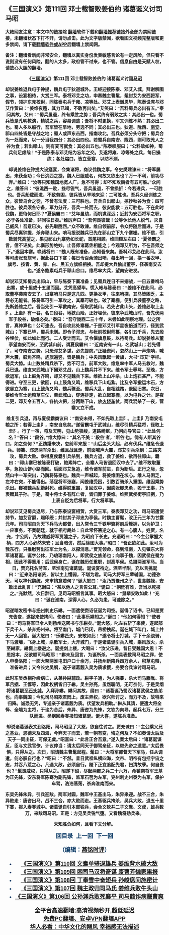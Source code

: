  <!-- 面包屑导航 --> <h2>《三国演义》第111回 邓士载智败姜伯约 诸葛诞义讨司马昭</h2> <p class="notice"><b>大陆网友注意：本文中的链接除 <a href="https://github.com/bannedbook/fanqiang" >翻墙</a>软件下载和<a href="https://github.com/killgcd/justmysocks/blob/master/README.md">翻墙推荐</a>链接外全部为禁网链接，未翻墙状态下打不开，请勿点击。此为文字版禁闻，欲看图文视频完整版和更多禁闻，请下载<a href="https://github.com/bannedbook/fanqiang">翻墙软件或APP</a>后翻墙上禁闻网。</p><p>备注：翻墙看新闻非常安全，翻墙以真实身份发表敏感言论有一定风险，但只看不说则没有任何风险，翻的人太多，政府管不过来，也不管。信息自由是天赋人权，请放心大胆的翻墙。</b></p>  <div class="entry"> <p><b style="font-family: arial; text-align: center;"></p> <p></p> <p><b style="font-family: arial;">&#12298;<a href="https://www.bannedbook.org/bnews/tag/%e4%b8%89%e5%9b%bd%e6%bc%94%e4%b9%89/" class="st_tag internal_tag" rel="tag" title="标签 三国演义 下的日志">三国演义</a>&#12299;第111回 邓士载智败姜伯约 诸葛诞义讨<a href="https://www.bannedbook.org/bnews/tag/%e5%8f%b8%e9%a9%ac%e6%98%ad/" class="st_tag internal_tag" rel="tag" title="标签 司马昭 下的日志">司马昭</a></p> <p></p> <p>   却说姜维退兵屯于钟提&#65292;魏兵屯于狄道城外&#12290;王经迎接陈泰&#12289;邓艾入城&#65292;拜谢解围之事&#65292;设宴相待&#65292;大赏三军&#12290;泰将邓艾之功&#65292;申奏魏主曹髦&#65292;髦封艾为安西<a href="https://www.bannedbook.org/bnews/tag/%e5%b0%86%e5%86%9b/" class="st_tag internal_tag" rel="tag" title="标签 将军 下的日志">将军</a>&#65292;假节&#65292;领护东羌校尉&#65292;同陈泰屯兵于雍&#12289;凉等处&#12290;邓艾上表谢恩毕&#65292;陈泰设席与邓艾作贺曰&#65306;&#8220;姜维夜遁&#65292;其力已竭&#65292;不敢再出矣&#12290;&#8221;艾笑曰&#65306;&#8220;吾料蜀兵必出有五&#12290;&#8221;泰问其故&#65292;艾曰&#65306;&#8220;蜀兵虽退&#65292;终有乘胜之势&#65307;吾兵终有弱败之实&#65306;其必出一也&#12290;蜀兵皆是孔明教演&#65292;精锐之兵&#65292;容易调遣&#65307;吾将不时更换&#65292;军又训练不熟&#65306;其必出二也&#12290;蜀人多以船行&#65292;吾军皆在旱地&#65292;劳逸不同&#65307;其必出三也&#12290;狄道&#12289;陇西&#12289;<a href="https://www.bannedbook.org/bnews/tag/%E5%8D%97%E5%AE%89/" class="st_tag internal_tag" rel="tag" title="标签 南安 下的日志">南安</a>&#12289;祁山四处皆是守战之地&#65307;蜀人或声东击西&#65292;指南攻北&#65292;吾兵必须分头守把&#65307;蜀兵合为一处而来&#65292;以一分当我四分&#65306;其必出四也&#12290;若蜀兵自南安&#12289;陇西&#65292;则可取羌人之谷为食&#65307;若出祁山&#65292;则有麦可就食&#65306;其必出五也&#12290;&#8221;陈泰叹服曰&#65307;&#8220;公料敌如神&#65292;蜀兵何足虑哉&#65281;&#8221;于是陈泰与邓艾结为忘年之交&#12290;艾遂将雍&#12289;凉等处之兵&#65292;每日操练&#65307;各处隘口&#65292;皆立营寨&#65292;以防不测&#12290;</p> <p></p> <p>却说姜维在钟提大设筵宴&#65292;会集诸将&#65292;商议伐魏之事&#12290;令史樊建谏曰&#65306;&#8220;将军屡出&#65292;未获全功&#65307;今日洮西之捷&#65292;魏人已服威名&#65292;何故又欲出也&#65311;万一不利&#65292;前功尽弃&#12290;&#8221;维曰&#65306;&#8220;汝等只知魏国地宽人广&#65292;急不可得&#65307;却不知攻魏者有五可胜&#12290;&#8221;众问之&#65292;维答曰&#65306;&#8220;彼洮西一败&#65292;挫尽锐气&#65292;吾兵虽退&#65292;不曾损折&#65306;今若进兵&#65292;一可胜也&#12290;吾兵船载而进&#65292;不致劳困&#65292;彼兵皆从旱地来迎&#65306;二可胜也&#12290;吾兵久经训练之众&#65292;彼皆乌合之徒&#65292;不曾有法度&#65306;三可胜也&#12290;吾兵自出祁山&#65292;掠抄秋谷为食&#65306;四可胜也&#12290;彼兵须各守备&#65292;军力分开&#65292;吾兵一处而去&#65292;彼安能救&#65306;五可胜也&#12290;不在此时伐魏&#65292;更待何日耶&#65311;&#8221;夏侯霸曰&#65306;&#8220;艾年虽幼&#65292;而机谋深远&#65307;近封为安西将军之职&#65292;必于各处准备&#65292;非同往日矣&#12290;&#8221;维厉声曰&#65306;&#8220;吾何畏彼哉&#65281;公等休长他人锐气&#65292;灭自己威风&#65281;吾意已决&#65292;必先取陇西&#12290;&#8221;众不敢谏&#12290;维自领前部&#65292;令众将随后而进&#65292;于是蜀兵尽离钟提&#65292;杀奔祁山来&#12290;哨马报说魏兵已先在祁山立下九个寨栅&#12290;维不信&#65292;引数骑凭高望之&#65292;果见祁山九寨势如长蛇&#65292;首尾相顾&#12290;维回顾左右曰&#65306;&#8220;夏侯霸之言&#65292;信不诬矣&#12290;此寨形势绝妙&#12290;止吾师诸葛丞相能之&#65307;今观邓艾所为&#65292;不在吾师之下&#12290;&#8221;遂回本寨&#12290;唤诸将曰&#65306;&#8220;魏人既有准备&#65292;必知吾来矣&#12290;吾料邓艾必在此间&#12290;汝等可虚张吾旗号&#65292;据此谷口下寨&#65307;每日令百余骑出哨&#65292;每出哨一回&#65292;换一番衣甲&#12289;旗号&#12289;按青&#12289;黄&#12289;赤&#12289;白&#12289;黑五方旗帜相换&#12290;吾却提大兵偷出董亭&#65292;径袭南安去也&#12290;&#8221;遂令鲍素屯兵于祁山谷口&#12290;维尽率大兵&#65292;望南安进发&#12290;</p>  <p></p> <p>     却说邓艾知蜀兵出祁山&#65292;早与陈泰下寨准备&#65307;见蜀兵连日不来搦战&#65292;一日五番哨马出寨&#65292;或十里或十五里而回&#12290;艾凭高望毕&#12290;慌入帐与陈泰曰&#65306;&#8220;姜维不在此间&#65292;必取董亭袭南安去了&#12290;出寨哨马只是这几匹&#12290;更换衣甲&#65292;往来哨探&#65292;其马皆困乏&#65292;主将必无能者&#12290;陈将军可引一军攻之&#65292;其寨可破也&#12290;破了寨栅&#65292;便引兵袭董亭之路&#65292;先断姜维之后&#12290;吾当先引一军救南安&#65292;径取武城山&#12290;若先占此山头&#65292;姜维必取上圭阝&#12290;上圭阝有一谷&#65292;名曰段谷&#65292;地狭山险&#65292;正好埋伏&#12290;彼来争武城山时&#65292;吾先伏两军于段谷&#65292;破维必矣&#12290;&#8221;泰曰&#65306;&#8220;吾守陇西二三十年&#65292;未尝如此明察地理&#12290;公之所言&#65292;真神算也&#65281;公可速去&#65292;吾自攻此处寨栅&#12290;&#8221;于是邓艾引军星夜倍道而行&#65292;径到武城山&#65307;下寨已毕&#65292;蜀兵未到&#12290;即令子邓忠&#65292;与帐前校尉师纂&#65292;各引五千兵&#65292;先去段谷埋伏&#65292;如此如此而行&#12290;二人受计而去&#12290;艾令偃旗息鼓&#65292;以待蜀兵&#12290;却说姜维从董亭望南安而来&#65292;至武城山前&#65292;谓夏侯霸曰&#65306;&#8220;近南安有一山&#65292;名武城山&#65307;若先得了&#65292;可夺南安之势&#12290;只恐邓艾多谋&#65292;必先提防&#12290;&#8221;正疑虑间&#65292;忽然山上一声炮响&#65292;喊声大震&#65292;鼓角齐鸣&#65292;旌旗遍竖&#65292;皆是魏兵&#65307;中央风飘起一黄旗&#65292;大书&#8220;邓艾&#8221;字样&#12290;蜀兵大惊&#12290;山上数处精兵杀下&#65292;势不可当&#65292;前军大败&#12290;维急率中军人马去救时&#65292;魏兵已退&#12290;维直来武城山下搦邓艾战&#65292;山上魏兵并不下来&#12290;维令军士辱骂&#12290;至晚&#65292;方欲退军&#65292;山上鼓角齐鸣&#65292;却又不见魏兵下来&#12290;维欲上山冲杀&#65292;山上炮石甚严&#65292;不能得进&#12290;守至三更&#65292;欲回&#65292;山上鼓角又鸣&#65292;维移兵下山屯紥&#12290;比及令军搬运木石&#65292;方欲竖立为寨&#65292;山上鼓角又鸣&#65292;魏兵骤至&#12290;蜀兵大乱&#65292;自相践踏&#65292;退回旧寨&#12290;次日&#65292;姜维令军士运粮草车仗&#65292;至武城山&#65292;穿连排定&#65292;欲立起寨栅&#65292;以为屯兵之计&#12290;是夜二更&#65292;邓艾令五百人&#65292;各执火把&#65292;分两路下山&#65292;放<a href="https://www.bannedbook.org/bnews/tag/%E7%81%AB%E7%83%A7%E8%BD%A6/" class="st_tag internal_tag" rel="tag" title="标签 火烧车 下的日志">火烧车</a>仗&#12290;两兵混杀了一夜&#65292;营寨又立不成&#12290;</p> <p></p> <p>维复引兵退&#65292;再与夏侯霸商议曰&#65306;&#8220;南安未得&#65292;不如先取上圭阝&#12290;上圭阝乃南安屯粮之所&#65307;若得上圭阝&#65292;南安自危矣&#12290;&#8221;遂留霸屯于武城山&#65292;维尽引精兵猛将&#65292;径取上圭阝&#12290;行了一宿&#65292;将及天明&#65292;见山势狭峻&#65292;道路崎岖&#65292;乃问向导官曰&#65306;&#8220;此处何名&#65311;&#8221;答曰&#65306;&#8220;段谷&#12290;&#8221;维大惊曰&#65306;&#8220;其名不美&#65306;&#8216;段谷&#8217;者&#65292;&#8216;断谷&#8217;也&#12290;倘有人断其谷口&#65292;如之奈何&#65311;&#8221;正踌躇未决&#65292;忽前军来报&#65306;&#8220;山后尘头大起&#65292;必有伏兵&#12290;&#8221;维急令退兵&#12290;师纂&#12289;邓忠两军杀出&#65292;维且战且走&#65292;前面喊声大震&#65292;邓艾引兵杀到&#65306;三路夹攻&#65292;蜀兵大败&#12290;幸得夏侯霸引兵杀到&#65292;魏兵方退&#65292;救了姜维&#65292;欲再往祁山&#12290;霸曰&#65306;&#8220;祁山寨已被陈泰打破&#65292;鲍素阵亡&#65292;全寨人马皆退回汉中去了&#12290;&#8221;维不敢取董亭&#65292;急投山僻小路而回&#12290;后面邓艾急追&#65292;维令诸军前进&#65292;自为断后&#12290;正行之际&#65292;忽然山中一军突出&#65292;乃魏将陈泰也&#12290;魏兵一声喊起&#65292;将姜维困在垓心&#12290;维人马困乏&#65292;左冲右突&#65292;不能得出&#12290;荡寇将军张嶷&#65292;闻姜维受困&#65292;引数百骑杀入重围&#12290;维因乘势杀出&#12290;嶷被魏兵乱箭射死&#12290;维得脱重围&#65292;复回汉中&#65292;因感张嶷忠勇&#65292;殁于王事&#65292;乃表赠其子孙&#12290;于是&#65292;蜀中将士多有阵亡者&#65292;皆归罪于姜维&#12290;维照武侯街亭旧例&#65292;乃上表自贬为后将军&#65292;行大将军事&#12290;</p> <p></p> <p>       却说邓艾见蜀兵退尽&#65292;乃与陈泰设宴相贺&#65292;大赏三军&#12290;泰表邓艾之功&#65292;司马昭遣使持节&#65292;加艾官爵&#65292;赐印绶&#65307;并封其子邓忠为亭侯&#12290;时魏主曹髦&#65292;改正元三年为甘露元年&#12290;司马昭自为天下兵马大都督&#65292;出入常令三千铁甲骁将前后簇拥&#65292;以为护卫&#65307;一应事务&#65292;不奏朝廷&#65292;就于相府裁处&#65306;自此常怀篡逆之心&#12290;有一心腹人&#65292;姓贾&#65292;名充&#65292;字公闾&#65292;乃故建威将军贾逵之子&#65292;为昭府下长史&#12290;充语昭曰&#65306;&#8220;今主公掌握大柄&#65292;四方人心必然未安&#65307;且当暗访&#65292;然后徐图大事&#12290;&#8221;昭曰&#65306;&#8220;吾正欲如此&#12290;汝可为我东行&#12290;只推慰劳出征军士为名&#65292;以探消息&#12290;&#8221;贾充领命&#65292;径到淮南&#65292;入见镇东大将军诸葛诞&#12290;诞字公休&#65292;乃琅琊南阳人&#65292;即武侯之族弟也&#65307;向事于魏&#65292;因武侯在蜀为相&#65292;因此不得重用&#65307;后武侯身亡&#65292;诞在魏历任重职&#65292;封高平侯&#12290;总摄两淮军马&#12290;当日&#65292;贾充托名劳军&#65292;至淮南见诸葛诞&#12290;诞设宴待之&#12290;酒至半酣&#65292;充以言挑诞曰&#65306;&#8220;近来洛阳诸贤&#65292;皆以主上懦弱&#65292;不堪为君&#12290;司马大将军三辈辅国&#65292;功德弥天&#65292;可以禅代魏统&#12290;未审钧意若何&#65311;&#8221;诞大怒曰&#65306;&#8220;汝乃贾豫州之子&#65292;世食魏禄&#65292;安敢出此乱言&#65281;&#8221;充谢曰&#65306;&#8220;某以他人之言告公耳&#12290;&#8221;诞曰&#65306;&#8220;朝廷有难&#65292;吾当以死报之&#12290;&#8221;充默然&#65292;次日辞归&#65292;见司马昭细言其事&#12290;昭大怒曰&#65306;&#8220;鼠辈安敢如此&#65281;&#8221;充曰&#65306;&#8220;诞在淮南&#65292;深得人心&#65292;久必为患&#65292;可速除之&#12290;&#8221;</p> <p></p>  <p>昭遂暗发密书与<a href="https://www.bannedbook.org/bnews/tag/%e6%89%ac%e5%b7%9e/" class="st_tag internal_tag" rel="tag" title="标签 扬州 下的日志">扬州</a>刺史乐綝&#12290;一面遣使赍诏征诞为司空&#12290;诞得了诏书&#65292;已知是贾充告变&#65292;遂捉来使拷问&#12290;使者曰&#65306;&#8220;此事乐綝知之&#12290;&#8221;诞曰&#65306;&#8220;他如何得知&#65311;&#8221;使者曰&#65306;&#8220;司马将军已令人到扬州送密书与乐綝矣&#12290;&#8221;诞大怒&#65292;叱左右斩了来使&#65292;遂起部下兵千人&#65292;杀奔扬州来&#12290;将至南门&#65292;城门已闭&#65292;吊桥拽起&#12290;诞在城下叫门&#65292;城上并无一人回答&#12290;诞大怒曰&#65306;&#8220;乐綝匹夫&#65292;安敢如此&#65281;&#8221;遂令将士打城&#12290;手下十余骁骑&#65292;下马渡壕&#65292;飞身上城&#65292;杀散军士&#65292;大开城门&#65292;于是诸葛诞引兵入城&#65292;乘风放火&#65292;杀至綝家&#12290;綝慌上楼避之&#12290;诞提剑上楼&#65292;大喝曰&#65306;&#8220;汝父乐进&#65292;昔日受魏国大恩&#65281;不思报本&#65292;反欲顺司马昭耶&#65281;&#8221;綝未及回言&#65292;为诞所杀&#12290;一面具表数司马昭之罪&#65292;使人申奏洛阳&#65307;一面大聚两淮屯田户口十余万&#65292;并扬州新降兵四万余人&#65292;积草屯粮&#65292;准备进兵&#65307;又令长史吴纲&#65292;送子诸葛靓入吴为质求援&#65292;务要合兵诛讨司马昭&#12290;</p> <p></p> <p>此时东吴丞相孙峻病亡&#65292;从弟孙綝辅政&#12290;綝字子通&#65292;为人强暴&#65292;杀大司马滕胤&#12289;将军吕据&#12289;王惇等&#65292;因此权柄皆归于綝&#12290;吴主孙亮&#65292;虽然聪明&#65292;无可奈何&#12290;于是吴纲将诸葛靓至<a href="https://www.bannedbook.org/bnews/tag/%E7%9F%B3%E5%A4%B4%E5%9F%8E/" class="st_tag internal_tag" rel="tag" title="标签 石头城 下的日志">石头城</a>&#65292;入拜孙綝&#12290;綝问其故&#65292;纲曰&#65306;&#8220;诸葛诞乃蜀汉诸葛武侯之族弟也&#65292;向事魏国&#65307;今见司马昭欺君罔上&#65292;废主弄权&#65292;欲兴师讨之&#65292;而力不及&#65292;故特来归降&#12290;诚恐无凭&#65292;专送亲子诸葛靓为质&#12290;伏望发兵相助&#12290;&#8221;綝从其请&#65292;便遣大将全怿&#12289;全端为主将&#65292;于诠为合后&#65292;朱异&#12289;唐咨为先锋&#65292;文钦为向导&#65292;起兵七万&#65292;分三队而进&#12290;吴纲回寿春报知诸葛诞&#12290;诞大喜&#65292;遂陈兵准备&#12290;</p> <p></p> <p>         却说诸葛诞表文到洛阳&#65292;司马昭见了大怒&#65292;欲自往讨之&#12290;贾充谏曰&#65306;&#8220;主公乘父兄之基业&#65292;恩德未及四海&#65292;今弃天子而去&#65292;若一朝有变&#65292;悔之何及&#65311;不如奏请太后及天子一同出征&#65292;可保无虞&#12290;&#8221;昭喜曰&#65306;&#8220;此言正合吾意&#12290;&#8221;遂入奏太后曰&#65306;&#8220;诸葛诞谋反&#65292;臣与文武官僚&#65292;计议停当&#65306;请太后同天子御驾亲征&#65292;以继先帝之遗意&#12290;&#8221;太后畏惧&#65292;只得从之&#12290;次日&#65292;昭请魏主曹髦起程&#12290;髦曰&#65306;&#8220;大将军都督天下军马&#65292;任从调遣&#65292;何必朕自行也&#65311;&#8221;昭曰&#65306;&#8220;不然&#12290;昔日武祖纵横四海&#65292;文帝&#12289;明帝有包括宇宙之志&#65292;并吞八荒之心&#65292;凡遇大敌&#65292;必须自行&#12290;陛下正宜追配先君&#65292;扫清故孽&#12290;何自畏也&#65311;&#8221;髦畏威权&#65292;只得从之&#12290;昭遂下诏&#65292;尽起两都之兵二十六万&#65292;命镇南将军王基为正先锋&#65292;安东将军陈骞为副先锋&#65292;监军石苞为左军&#65292;兖州刺史州泰为右军&#65292;保护车驾&#65292;浩浩荡荡&#65292;杀奔淮南而来&#12290;</p> <p></p> <p>东吴先锋朱异&#65292;引兵迎敌&#12290;两军对圆&#65292;魏军中王基出马&#65292;朱异来迎&#12290;战不三合&#65292;朱异败走&#65306;唐咨出马&#65292;战不三合&#65292;亦大败而走&#12290;王基驱兵掩杀&#65292;吴兵大败&#65292;退五十里下寨&#65292;报入寿春城中&#12290;诸葛诞自引本部锐兵&#65292;会合文钦并二子文鸯&#12289;文虎&#65292;雄兵数万&#65292;来敌司马昭&#12290;正是&#65306;方见吴兵锐气堕&#12290;又看魏将劲兵来&#12290;</p>  <p></p> <p>未知胜负如何&#65292;且看下文分解&#12290;</p> <p></p> <p><b style="color: #073763; font-family: arial; font-size: large;">回目录&nbsp;&nbsp;上一回&nbsp; 下一回</p> <p></p> <p>&#65288;编辑&#65306;<a href="https://www.bannedbook.org/bnews/tag/%e7%87%95%e9%93%ad%e6%97%b6%e8%af%84/" class="st_tag internal_tag" rel="tag" title="标签 燕铭时评 下的日志">燕铭时评</a>&#65289;</p> <div id="taboola-mid-1"></div>  <ul class='op-related-articles' title='相关阅读'> <li><a href='https://www.bannedbook.org/bnews/comments/20220725/1762639.html' target='_blank'>《<b>三国演义</b>》第110回 文鸯单骑退雄兵 姜维背水破大敌</a></li> <li><a href='https://www.bannedbook.org/bnews/comments/20220725/1762638.html' target='_blank'>《<b>三国演义</b>》第109回 困司马汉将奇谋 废曹芳魏家果报</a></li> <li><a href='https://www.bannedbook.org/bnews/comments/20220725/1762637.html' target='_blank'>《<b>三国演义</b>》第108回 丁奉雪中奋短兵 孙峻席间施密计</a></li> <li><a href='https://www.bannedbook.org/bnews/comments/20220725/1762636.html' target='_blank'>《<b>三国演义</b>》第107回 魏主政归司马氏 姜维兵败牛头山</a></li> <li><a href='https://www.bannedbook.org/bnews/comments/20220716/1759251.html' target='_blank'>《<b>三国演义</b>》第106回 公孙渊兵败死襄平 司马懿诈病赚曹爽</a></li> </ul> <p class="texttj"> <a href="https://github.com/bannedbook/fanqiang/wiki/V2ray%E6%9C%BA%E5%9C%BA" target="_blank">全平台高速翻墙:高清视频秒开,超低延迟</a><br/> <a href="https://github.com/bannedbook/fanqiang/wiki/%E7%A6%81%E9%97%BB%E7%BD%91%E5%AE%89%E5%8D%93%E7%BF%BB%E5%A2%99%E6%96%B0%E9%97%BBAPP" target="_blank">免费PC翻墙、安卓VPN翻墙APP</a><br/> <a href="https://www.bannedbook.org/bnews/comments/20220220/1694796.html" target="_blank">华人必看：中华文化的飓风 幸福感无法描述</a> </p> <p> </p><a name='sharetosocial'></a>  <div style="margin-bottom:5px;padding-bottom:5px;clear:both"> <div id="archive-pix-1" class="banner-ads"> <!-- AuctionX Display platform tag START --> <div id="27602x728x90x621x_ADSLOT1" clicktrack="%%CLICK_URL_ESC%%"></div>  <!-- AuctionX Display platform tag END --> </div> <div id="archive-pix-2" class="banner-ads"> <!-- AuctionX Display platform tag START --> <div id="27556x300x250x621x_ADSLOT1" clicktrack="%%CLICK_URL_ESC%%" style="margin:0 auto;text-align:center"></div>  <!-- AuctionX Display platform tag END --> </div> </div>  <div id="archive-pix-1" class="banner-ads"> <!-- AuctionX Display platform tag START --> <div id="27603x728x90x621x_ADSLOT1" clicktrack="%%CLICK_URL_ESC%%"></div>  <!-- AuctionX Display platform tag END --> </div> </div><!--END ENTRY--> 